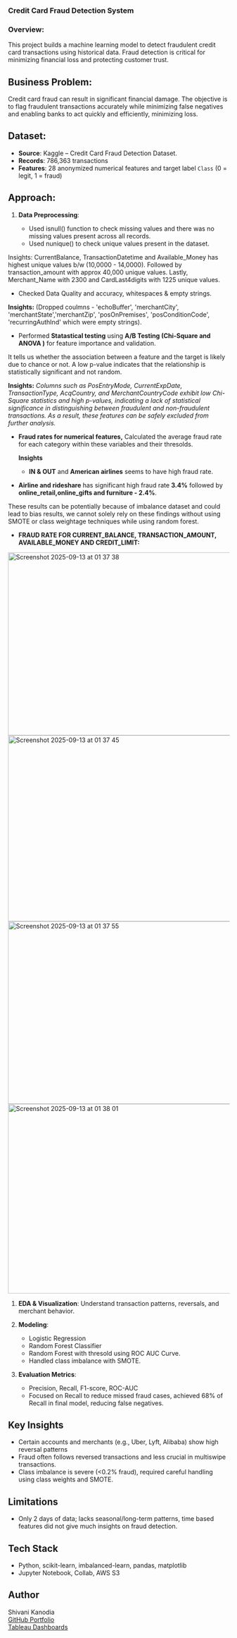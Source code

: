 ### Credit Card Fraud Detection System

###  Overview: 

This project builds a machine learning model to detect fraudulent credit card transactions using historical data. Fraud detection is critical for minimizing financial loss and protecting customer trust.

## Business Problem: 

Credit card fraud can result in significant financial damage.  The objective is to flag fraudulent transactions accurately while minimizing false negatives and enabling banks to act quickly and efficiently, minimizing loss. 

## Dataset: 

- **Source**: Kaggle – Credit Card Fraud Detection Dataset. 
- **Records**: 786,363 transactions
- **Features**: 28 anonymized numerical features and target label `Class` (0 = legit, 1 = fraud)

## Approach: 
   
1. **Data Preprocessing**:
   
   - Used isnull() function to check missing values and there was no missing values present across all records.
   - Used nunique() to check unique values present in the dataset.
     
Insights: CurrentBalance, TransactionDatetime and Available_Money has highest unique values b/w (10,0000 - 14,0000). 
Followed by transaction_amount with approx 40,000 unique values. Lastly, Merchant_Name with 2300 and CardLast4digits with 1225 unique values. 
     
   - Checked Data Quality and accuracy, whitespaces & empty strings. 

**Insights:** (Dropped coulmns  - 'echoBuffer', 'merchantCity', 'merchantState','merchantZip', 'posOnPremises', 'posConditionCode',  'recurringAuthInd' which were empty strings). 

-  Performed **Statastical testing** using **A/B Testing (Chi-Square and ANOVA )** for feature importance and validation. 
  
It tells us whether the association between a feature and the target is likely due to chance or not. A low p-value indicates that the relationship is statistically significant and not random.

**Insights:**  *Columns such as PosEntryMode, CurrentExpDate, TransactionType, AcqCountry, and MerchantCountryCode exhibit low Chi-Square statistics and high p-values, indicating a lack of statistical significance in distinguishing between fraudulent and non-fraudulent transactions. As a result, these features can be safely excluded from further analysis.*

- **Fraud rates for numerical features,** Calculated the average fraud rate for each category within these variables and their thresolds.

  **Insights**

  - **IN & OUT** and **American airlines** seems to have high fraud rate.

-   **Airline and rideshare** has significant high fraud rate **3.4%** followed by **online_retail,online_gifts and furniture - 2.4%**.

These results can be potentially because of imbalance dataset and could lead to bias results, we cannot solely rely on these findings without using SMOTE or class weightage techniques while using random forest. 

- **FRAUD RATE FOR CURRENT_BALANCE, TRANSACTION_AMOUNT, AVAILABLE_MONEY AND CREDIT_LIMIT:**

<img width="693" height="415" alt="Screenshot 2025-09-13 at 01 37 38" src="https://github.com/user-attachments/assets/6f62c563-9e88-4cdf-b515-948adf525d4d" />

<img width="691" height="422" alt="Screenshot 2025-09-13 at 01 37 45" src="https://github.com/user-attachments/assets/2cad7477-ed3f-46ba-8538-68e3f722817f" />

  <img width="682" height="414" alt="Screenshot 2025-09-13 at 01 37 55" src="https://github.com/user-attachments/assets/65068dd0-c6dd-4ea3-bdac-f301ab7ce609" />

  <img width="681" height="430" alt="Screenshot 2025-09-13 at 01 38 01" src="https://github.com/user-attachments/assets/45359274-bbc7-4905-b0ad-27c37ddbca26" />

1. **EDA & Visualization**: Understand transaction patterns, reversals, and merchant behavior.
   
2. **Modeling**:
   - Logistic Regression
   - Random Forest Classifier
   - Random Forest with thresold using ROC AUC Curve. 
   - Handled class imbalance with SMOTE. 
5. **Evaluation Metrics**:
   - Precision, Recall, F1-score, ROC-AUC
   - Focused on Recall to reduce missed fraud cases, achieved 68% of Recall in final model, reducing false negatives. 

## Key Insights

- Certain accounts and merchants (e.g., Uber, Lyft, Alibaba) show high reversal patterns
- Fraud often follows reversed transactions and less crucial in multiswipe transactions. 
- Class imbalance is severe (<0.2% fraud), required careful handling using class weights and SMOTE. 

## Limitations

- Only 2 days of data; lacks seasonal/long-term patterns, time based features did not give much insights on fraud detection. 
  
## Tech Stack

- Python, scikit-learn, imbalanced-learn, pandas, matplotlib 
- Jupyter Notebook, Collab, AWS S3 

## Author

Shivani Kanodia  
[GitHub Portfolio](https://github.com/Shivanikanodia)  
[Tableau Dashboards](https://shorturl.at/hGzDx)


